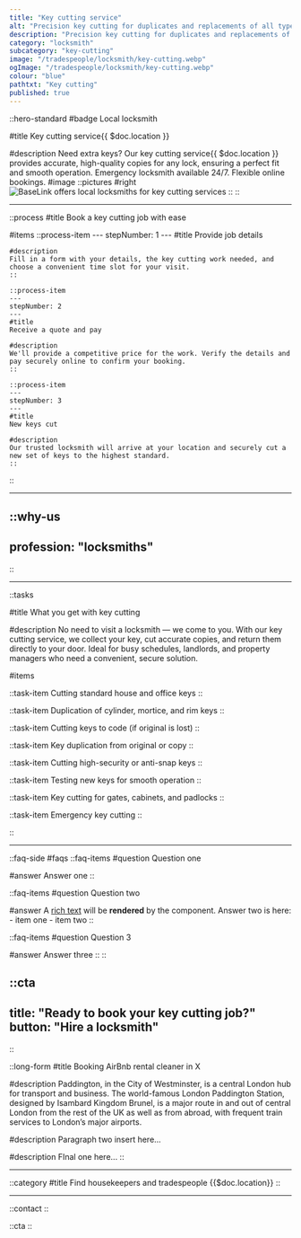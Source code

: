 ```yaml
---
title: "Key cutting service"
alt: "Precision key cutting for duplicates and replacements of all types"
description: "Precision key cutting for duplicates and replacements of all types"
category: "locksmith"
subcategory: "key-cutting"
image: "/tradespeople/locksmith/key-cutting.webp"
ogImage: "/tradespeople/locksmith/key-cutting.webp"
colour: "blue"
pathtxt: "Key cutting"
published: true
---
```


::hero-standard
#badge
Local locksmith

#title
Key cutting service{{ $doc.location }}

#description
Need extra keys? Our key cutting service{{ $doc.location }} provides accurate, high-quality copies for any lock, ensuring a perfect fit and smooth operation. Emergency locksmith available 24/7. Flexible online bookings.
#image
    ::pictures
    #right
    ![BaseLink offers local locksmiths for key cutting services](/tradespeople/locksmith/key-cutting.webp)
    ::
::

---

::process
#title
Book a key cutting job with ease

#items
    ::process-item
    ---
    stepNumber: 1
    ---
    #title
    Provide job details

    #description
    Fill in a form with your details, the key cutting work needed, and choose a convenient time slot for your visit.
    ::
    
    ::process-item
    ---
    stepNumber: 2
    ---
    #title
    Receive a quote and pay

    #description
    We'll provide a competitive price for the work. Verify the details and pay securely online to confirm your booking.
    ::

    ::process-item
    ---
    stepNumber: 3
    ---
    #title
    New keys cut

    #description
    Our trusted locksmith will arrive at your location and securely cut a new set of keys to the highest standard.
    ::
::

---

::why-us
---
profession: "locksmiths"
---
::

---

::tasks

#title
What you get with key cutting

#description
No need to visit a locksmith — we come to you. With our key cutting service, we collect your key, cut accurate copies, and return them directly to your door. Ideal for busy schedules, landlords, and property managers who need a convenient, secure solution.

#items

  ::task-item
  Cutting standard house and office keys
  ::

  ::task-item
  Duplication of cylinder, mortice, and rim keys
  ::

  ::task-item
  Cutting keys to code (if original is lost)
  ::

  ::task-item
  Key duplication from original or copy
  ::

  ::task-item
  Cutting high-security or anti-snap keys
  ::

  ::task-item
  Testing new keys for smooth operation
  ::

  ::task-item
  Key cutting for gates, cabinets, and padlocks
  ::

  ::task-item
  Emergency key cutting
  ::

::

---

::faq-side
#faqs
  ::faq-items
  #question
  Question one

  #answer
  Answer one
  ::

  ::faq-items
  #question
  Question two

  #answer
  A [rich text](/services/commercial-cleaning) will be **rendered** by the component.
  Answer two is here:
    - item one
    - item two
  ::

  ::faq-items
  #question
  Question 3

  #answer
  Answer three
  ::
::

::cta
---
title: "Ready to book your key cutting job?"
button: "Hire a locksmith"
---
::

::long-form
#title
Booking AirBnb rental cleaner in X

#description
Paddington, in the City of Westminster, is a central London hub for transport and business. The world-famous London Paddington Station, designed by Isambard Kingdom Brunel, is a major route in and out of central London from the rest of the UK as well as from abroad, with frequent train services to London’s major airports.

#description
Paragraph two insert here...

#description
FInal one here...
::

---

::category
#title
Find housekeepers and tradespeople {{$doc.location}}
::

---

::contact
::

::cta
::